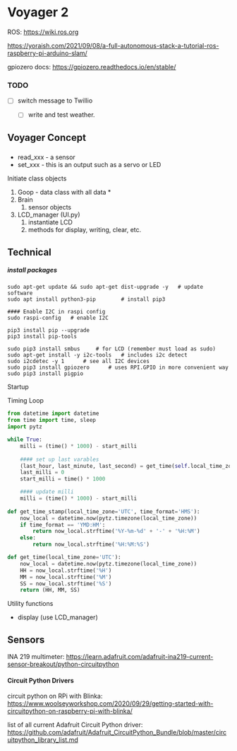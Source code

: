 # Voyager 2

ROS:  https://wiki.ros.org

https://yoraish.com/2021/09/08/a-full-autonomous-stack-a-tutorial-ros-raspberry-pi-arduino-slam/

gpiozero docs:  https://gpiozero.readthedocs.io/en/stable/



### TODO

- [ ] switch message to Twillio
  - [ ] write and test weather.



## Voyager Concept

##### 

* read_xxx    -  a sensor
* set_xxx       - this is an output such as a servo or LED

Initiate class objects

1. Goop - data class with all data
   * 
2. Brain
   1. sensor objects
3. LCD_manager (UI.py)
   1. instantiate LCD
   2. methods for display, writing, clear, etc.



## Technical



##### install packages

```
sudo apt-get update && sudo apt-get dist-upgrade -y   # update software
sudo apt install python3-pip		# install pip3

#### Enable I2C in raspi config
sudo raspi-config	# enable I2C

pip3 install pip --upgrade
pip3 install pip-tools

sudo pip3 install smbus		# for LCD (remember must load as sudo)
sudo apt-get install -y i2c-tools	# includes i2c detect
sudo i2cdetec -y 1		# see all I2C devices
sudo pip3 install gpiozero		# uses RPI.GPIO in more convenient way
sudo pip3 install pigpio

```

Startup

Timing Loop

```python
from datetime import datetime
from time import time, sleep
import pytz

while True:
    milli = (time() * 1000) - start_milli
    
    #### set up last varables
    (last_hour, last_minute, last_second) = get_time(self.local_time_zone)
    last_milli = 0
    start_milli = time() * 1000

	#### update milli
    milli = (time() * 1000) - start_milli
    
def get_time_stamp(local_time_zone='UTC', time_format='HMS'):
    now_local = datetime.now(pytz.timezone(local_time_zone))
    if time_format == 'YMD:HM':
        return now_local.strftime('%Y-%m-%d' + '-' + '%H:%M')
    else:
        return now_local.strftime('%H:%M:%S')

def get_time(local_time_zone='UTC'):
    now_local = datetime.now(pytz.timezone(local_time_zone))
    HH = now_local.strftime('%H')
    MM = now_local.strftime('%M')
    SS = now_local.strftime('%S')
    return (HH, MM, SS)
```



Utility functions 

* display (use LCD_manager)



## Sensors

INA 219 multimeter:  https://learn.adafruit.com/adafruit-ina219-current-sensor-breakout/python-circuitpython



#### Circuit Python Drivers

circuit python on RPi with Blinka:  https://www.woolseyworkshop.com/2020/09/29/getting-started-with-circuitpython-on-raspberry-pi-with-blinka/



list of all current Adafruit Circuit Python driver:  https://github.com/adafruit/Adafruit_CircuitPython_Bundle/blob/master/circuitpython_library_list.md

